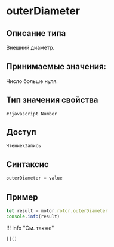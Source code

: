 # outerDiameter

## Описание типа
Внешний диаметр.

## Принимаемые значения:
Число больше нуля.

## Тип значения свойства
`#!javascript Number`

## Доступ
`Чтение\Запись`

## Синтаксис
```javascript
outerDiameter = value
```

## Пример
```javascript linenums="1"
let result = motor.rotor.outerDiameter
console.info(result)
```

!!! info "См. также"

    []()


